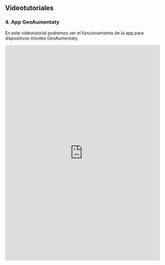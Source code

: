 ## Videotutoriales

### 4\. App GeoAumentaty

En este videotutorial podremos ver el funcionamiento de la app para dispositivos móviles GeoAumentaty.

<iframe src="https://moodle.catedu.es/pluginfile.php/5142/mod_book/chapter/34/app.mp4" frameborder="0" width="100%" height="700" allowfullscreen="true" mozallowfullscreen="true" webkitallowfullscreen="true"></iframe>